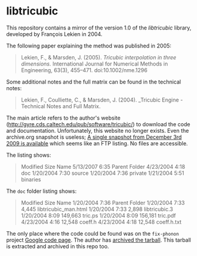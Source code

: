 # libtricubic

This repository contains a mirror of the version 1.0 of the _libtricubic_
library, developed by François Lekien in 2004.

The following paper explaining the method was published in 2005:

> Lekien, F., & Marsden, J. (2005). _Tricubic interpolation in three
> dimensions._ International Journal for Numerical Methods in Engineering,
> 63(3), 455–471. doi:10.1002/nme.1296

Some additional notes and the full matrix can be found in the technical notes:

> Lekien, F., Coulliette, C., & Marsden, J. (2004). _Tricubic Engine - Technical
> Notes and Full Matrix.

The main article refers to the author's website
(http://gyre.cds.caltech.edu/pub/software/tricubic/) to download the code and
documentation. Unfortunately, this website no longer exists. Even the
archive.org snapshot is useless; [A single snapshot from December 3rd 2009 is
available](https://web.archive.org/web/20091203115835/http://gyre.cds.caltech.edu/pub/software/tricubic)
which seems like an FTP listing. No files are accessible.

The listing shows:

>  Modified                      Size      Name
> 5/13/2007     6:35         <Folder>   Parent Folder
> 4/23/2004     4:18         <Folder>   doc
> 1/20/2004     7:30         <Folder>   source
> 1/20/2004     7:36         <Folder>   private
> 1/21/2004     5:51         <Folder>   binaries

The `doc` folder listing shows:

>  Modified                      Size      Name
> 1/20/2004     7:36         <Folder>   Parent Folder
> 1/20/2004     7:33            4,445   libtricubic_man.html
> 1/20/2004     7:33            2,898   libtricubic.3
> 1/20/2004     8:09          149,663   tric.ps
> 1/20/2004     8:09          156,181   tric.pdf
> 4/23/2004     4:16           12,548   coeff.h
> 4/23/2004     4:18           12,548   coeff.h.txt

The only place where the code could be found was on the `fix-phonon` project
[Google code page](https://code.google.com/p/fix-phonon/). The author has
[archived the tarball](https://code.google.com/p/fix-phonon/downloads/detail?name=tricubic-1.0.tgz&can=2&q=).
This tarball is extracted and archived in this repo too.
